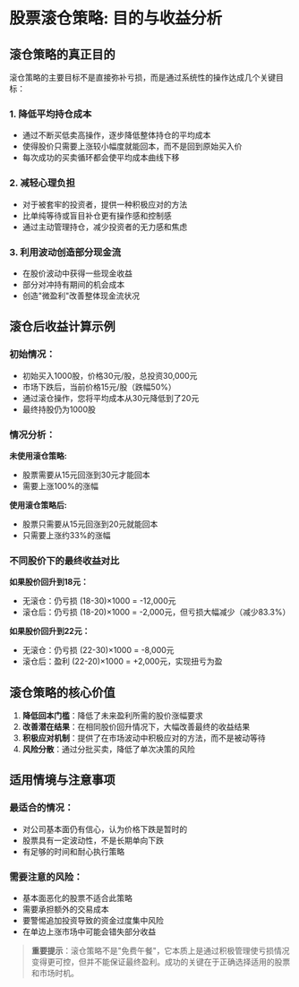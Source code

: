 # 股票滚仓策略: 目的与收益分析

## 滚仓策略的真正目的

滚仓策略的主要目标不是直接弥补亏损，而是通过系统性的操作达成几个关键目标：

### 1. 降低平均持仓成本

- 通过不断买低卖高操作，逐步降低整体持仓的平均成本
- 使得股价只需要上涨较小幅度就能回本，而不是回到原始买入价
- 每次成功的买卖循环都会使平均成本曲线下移

### 2. 减轻心理负担

- 对于被套牢的投资者，提供一种积极应对的方法
- 比单纯等待或盲目补仓更有操作感和控制感
- 通过主动管理持仓，减少投资者的无力感和焦虑

### 3. 利用波动创造部分现金流

- 在股价波动中获得一些现金收益
- 部分对冲持有期间的机会成本
- 创造"微盈利"改善整体现金流状况

## 滚仓后收益计算示例

### 初始情况：

- 初始买入1000股，价格30元/股，总投资30,000元
- 市场下跌后，当前价格15元/股（跌幅50%）
- 通过滚仓操作，您将平均成本从30元降低到了20元
- 最终持股仍为1000股

### 情况分析：

**未使用滚仓策略:**
- 股票需要从15元回涨到30元才能回本
- 需要上涨100%的涨幅

**使用滚仓策略后:**
- 股票只需要从15元回涨到20元就能回本
- 只需要上涨约33%的涨幅

### 不同股价下的最终收益对比

**如果股价回升到18元：**
- 无滚仓：仍亏损 (18-30)×1000 = -12,000元
- 滚仓后：仍亏损 (18-20)×1000 = -2,000元，但亏损大幅减少（减少83.3%）

**如果股价回升到22元：**
- 无滚仓：仍亏损 (22-30)×1000 = -8,000元
- 滚仓后：盈利 (22-20)×1000 = +2,000元，实现扭亏为盈

## 滚仓策略的核心价值

1. **降低回本门槛**：降低了未来盈利所需的股价涨幅要求
2. **改善潜在结果**：在相同股价回升情况下，大幅改善最终的收益结果
3. **积极应对机制**：提供了在市场波动中积极应对的方法，而不是被动等待
4. **风险分散**：通过分批买卖，降低了单次决策的风险

## 适用情境与注意事项

### 最适合的情况：
- 对公司基本面仍有信心，认为价格下跌是暂时的
- 股票具有一定波动性，不是长期单向下跌
- 有足够的时间和耐心执行策略

### 需要注意的风险：
- 基本面恶化的股票不适合此策略
- 需要承担额外的交易成本
- 要警惕追加投资导致的资金过度集中风险
- 在单边上涨市场中可能会错失部分收益

> **重要提示**：滚仓策略不是"免费午餐"，它本质上是通过积极管理使亏损情况变得更可控，但并不能保证最终盈利。成功的关键在于正确选择适用的股票和市场时机。